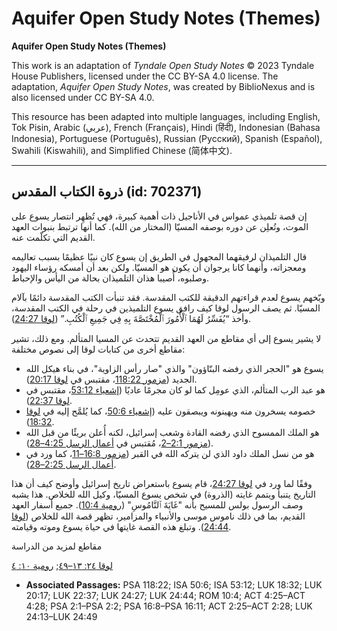 # Aquifer Open Study Notes (Themes)

**Aquifer Open Study Notes (Themes)**

This work is an adaptation of *Tyndale Open Study Notes* © 2023 Tyndale House Publishers, licensed under the CC BY\-SA 4\.0 license. The adaptation, *Aquifer Open Study Notes*, was created by BiblioNexus and is also licensed under CC BY\-SA 4\.0\.

This resource has been adapted into multiple languages, including English, Tok Pisin, Arabic (عربي), French (Français), Hindi (हिंदी), Indonesian (Bahasa Indonesia), Portuguese (Português), Russian (Русский), Spanish (Español), Swahili (Kiswahili), and Simplified Chinese (简体中文).



--------------------------------

## ذروة الكتاب المقدس (id: 702371)

إن قصة تلميذي عمواس في الأناجيل ذات أهمية كبيرة، فهي تُظهِر انتصار يسوع على الموت، وتُعلِن عن دوره بوصفه المسيّا (المختار من الله). كما أنها ترتبط بنبوات العهد القديم التي تكلّمت عنه.

قال التلميذان لرفيقهما المجهول في الطريق إن يسوع كان نبيًا عظيمًا بسبب تعاليمه ومعجزاته، وأنهما كانا يرجوان أن يكون هو المسيّا. ولكن بعد أن أمسكه رؤساء اليهود وصلبوه، أُصيبا هذان التلميذان بحالة من اليأس والإحباط.

وبّخهم يسوع لعدم قراءتهم الدقيقة للكتب المقدسة. فقد تنبأت الكتب المقدسة دائمًا بآلام المسيّا. ثم يصف الرسول لوقا كيف رافق يسوع التلميذين في رحلة في الكتب المقدسة، وأخذ “يُفَسِّرُ لَهُمَا ٱلْأُمُورَ ٱلْمُخْتَصَّةَ بِهِ فِي جَمِيعِ ٱلْكُتُبِ.” ([لوقا 24:27](https://ref.ly/Luke24:27)).

لا يشير يسوع إلى أي مقاطع من العهد القديم تتحدث عن المسيا المتألم. ومع ذلك، تشير مقاطع أخرى من كتابات لوقا إلى نصوص مختلفة:

* يسوع هو "الحجر الذي رفضه البنّاؤون" والذي "صار رأس الزاوية"، في بناء هيكل الله الجديد ([مزمور 118:22](https://ref.ly/Ps118:22)، مقتبس في [لوقا 20:17](https://ref.ly/Luke20:17)).
* هو عبد الرب المتألم، الذي عومِل كما لو كان مجرمًا عاديًا ([إشعياء 53:12](https://ref.ly/Isa53:12)، مقتبس في [لوقا 22:37](https://ref.ly/Luke22:37)).
* خصومه يسخرون منه ويهينونه ويبصقون عليه ([إشعياء 50:6](https://ref.ly/Isa50:6)، كما يُلمَّح إليه في [لوقا 18:32](https://ref.ly/Luke18:32)).
* هو الملك الممسوح الذي رفضه القادة وشعب إسرائيل، لكنه أُعلن بريئًا من قبل الله ([مزمور 2:1–2](https://ref.ly/Ps2:1-Ps2:2)، مُقتبس في [أعمال الرسل 4:25–28](https://ref.ly/Acts4:25-Acts4:28)).
* هو من نسل الملك داود الذي لن يتركه الله في القبر ([مزمور 16:8–11](https://ref.ly/Ps16:8-Ps16:11)، كما ورد في [أعمال الرسل 2:25–28](https://ref.ly/Acts2:25-Acts2:28)).

وفقًا لما ورد في [لوقا 24:27](https://ref.ly/Luke24:27)، قام يسوع باستعراض تاريخ إسرائيل وأوضح كيف أن هذا التاريخ يتنبأ ويتمم غايته (الذروة) في شخص يسوع المسيّا، وكيل الله للخلاص. هذا يشبه وصف الرسول بولس للمسيح بأنه "غَايَةَ ٱلنَّامُوسِ" ([رومية 10:4](https://ref.ly/Rom10:4)). جميع أسفار العهد القديم، بما في ذلك ناموس موسى والأنبياء والمزامير، تظهر قصة الله للخلاص ([لوقا 24:44](https://ref.ly/Luke24:44)). وتبلغ هذه القصة غايتها في حياة يسوع وموته وقيامته.

مقاطع لمزيد من الدراسة 

[لوقا ٢٤: ١٣–٤٩](https://ref.ly/Luke24:13-Luke24:49); [رومية ١٠: ٤](https://ref.ly/Rom10:4)

* **Associated Passages:** PSA 118:22; ISA 50:6; ISA 53:12; LUK 18:32; LUK 20:17; LUK 22:37; LUK 24:27; LUK 24:44; ROM 10:4; ACT 4:25–ACT 4:28; PSA 2:1–PSA 2:2; PSA 16:8–PSA 16:11; ACT 2:25–ACT 2:28; LUK 24:13–LUK 24:49

